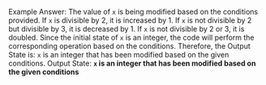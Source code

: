 Example Answer:
The value of `x` is being modified based on the conditions provided. If `x` is divisible by 2, it is increased by 1. If `x` is not divisible by 2 but divisible by 3, it is decreased by 1. If `x` is not divisible by 2 or 3, it is doubled. Since the initial state of `x` is an integer, the code will perform the corresponding operation based on the conditions. Therefore, the Output State is: `x` is an integer that has been modified based on the given conditions.
Output State: **`x` is an integer that has been modified based on the given conditions**